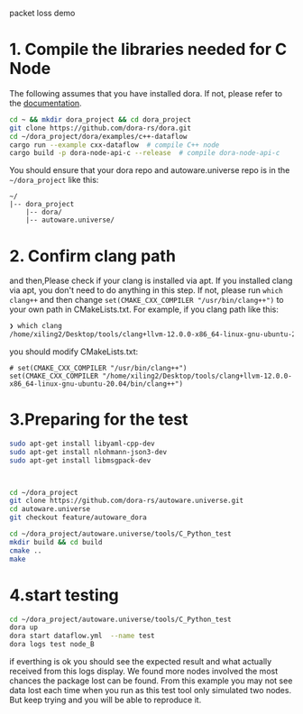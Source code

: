 packet loss demo

# 1. Compile the libraries needed for C Node

The following assumes that you have installed dora. If not, please refer to the [documentation](https://dora-rs.ai/zh-CN/docs/guides/Installation/installinghttps://dora-rs.ai/zh-CN/docs/guides/Installation/installing).

~~~bash
cd ~ && mkdir dora_project && cd dora_project
git clone https://github.com/dora-rs/dora.git
cd ~/dora_project/dora/examples/c++-dataflow
cargo run --example cxx-dataflow  # compile C++ node
cargo build -p dora-node-api-c --release  # compile dora-node-api-c 
~~~

You should ensure that your dora repo and autoware.universe repo is in the `~/dora_project`  like this:

~~~plaintext
~/
|-- dora_project
	|-- dora/
	|-- autoware.universe/
~~~

 

# 2. Confirm clang path

and then,Please check if your clang is installed via apt. If you installed clang via apt, you don't need to do anything in this step. If not, please run `which clang++` and then change `set(CMAKE_CXX_COMPILER "/usr/bin/clang++")` to your own path in CMakeLists.txt. For example, if you clang path like this:

~~~bash
❯ which clang
/home/xiling2/Desktop/tools/clang+llvm-12.0.0-x86_64-linux-gnu-ubuntu-20.04/bin/clang
~~~

you should modify CMakeLists.txt:

~~~vim
# set(CMAKE_CXX_COMPILER "/usr/bin/clang++")
set(CMAKE_CXX_COMPILER "/home/xiling2/Desktop/tools/clang+llvm-12.0.0-x86_64-linux-gnu-ubuntu-20.04/bin/clang++")
~~~





# 3.Preparing for the test

~~~bash
sudo apt-get install libyaml-cpp-dev
sudo apt-get install nlohmann-json3-dev
sudo apt-get install libmsgpack-dev



cd ~/dora_project
git clone https://github.com/dora-rs/autoware.universe.git
cd autoware.universe
git checkout feature/autoware_dora

cd ~/dora_project/autoware.universe/tools/C_Python_test
mkdir build && cd build
cmake ..
make
~~~



# 4.start testing

~~~bash
cd ~/dora_project/autoware.universe/tools/C_Python_test
dora up
dora start dataflow.yml  --name test
dora logs test node_B
~~~

if everthing is ok you should see the expected result and what actually received from this logs display. We found more nodes involved the most chances the package lost can be found. From this example you may not see data lost each time when you run as this test tool only simulated two nodes. But keep trying and you will be able to reproduce it.
